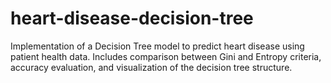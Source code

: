 # heart-disease-decision-tree
Implementation of a Decision Tree model to predict heart disease using patient health data. Includes comparison between Gini and Entropy criteria, accuracy evaluation, and visualization of the decision tree structure.
